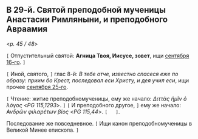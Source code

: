 
## В 29-й. Святой преподобной мученицы Анастасии Римляныни, и преподобного Авраамия

<*p. 45 / 48*>

`[` Отпустительный святой: **Агница Твоя, Иисусе, зовет**, ищи [сентября 16-го](../09_september/16_MES.ru.md). `]`

`[` Иной, святого, `]` глас 8-й: *В тебе отче, известно спасеся еже по образу: приим бо Крест, 
последовал еси Христу, и дея учил еси*, ищи прочее [сентября 25-го](../09_september/25_MES.ru.md).

`[` Чтение: житие преподобномученицы, ему же начало: *Διττὰς ἡμῖν ὁ λόγος* <*PG 115,1293*>. `]` 
`[` И преподобного другое, `]` ему же начало: *̓Ανδρῶν φιλαρέτων βίος* <*PG 115,44*>. 
`[   ]`. 

Последование же повседневное. `[` Ищи канон преподобномученицы в Великой Минее епископа. `]` 

